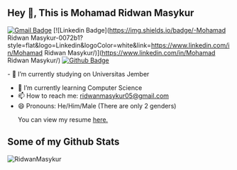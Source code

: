 ## Hey 👋, This is Mohamad Ridwan Masykur
[![Gmail Badge](https://img.shields.io/badge/-ridwanmasykur05@gmail.com-c14438?style=flat&logo=Gmail&logoColor=white&link=mailto:ridwanmasykur05@gmail.com)](mailto:ridwanmasykur05@gmail.com) 
[![Linkedin Badge](https://img.shields.io/badge/-Mohamad Ridwan Masykur-0072b1?style=flat&logo=Linkedin&logoColor=white&link=https://www.linkedin.com/in/Mohamad Ridwan Masykur/)](https://www.linkedin.com/in/Mohamad Ridwan Masykur/) [![Github Badge](https://img.shields.io/badge/-RidwanMasykur-grey?style=flat&logo=github&logoColor=white&link=https://github.com/RidwanMasykur/)](https://www.github.com/RidwanMasykur/) <p align='left'>- 🔭 I’m currently studying on Universitas Jember
- 🌱 I’m currently learning Computer Science
- 📫 How to reach me: ridwanmasykur05@gmail.com
- 😄 Pronouns: He/Him/Male (There are only 2 genders)</p><p align='left'> You can view my resume <a href='https://webportfolioridwan.netlify.app/ ' target=_blank><u>here</u>.</a></p>
## Some of my Github Stats
<p align=left> <img src=https://komarev.com/ghpvc/?username=RidwanMasykur alt=RidwanMasykur /> </p>
